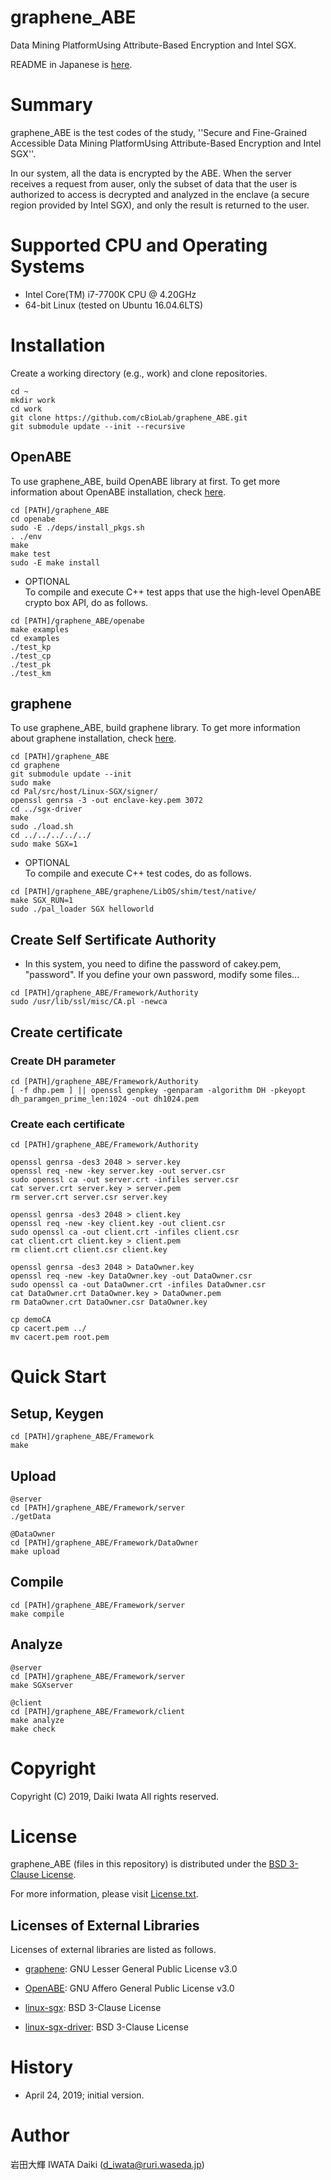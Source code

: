 # graphene_ABE
Data Mining PlatformUsing Attribute-Based Encryption and Intel SGX.

README in Japanese is [here](/README_ja.md).

# Summary
graphene_ABE is the test codes of the study, 
''Secure and Fine-Grained Accessible Data Mining PlatformUsing Attribute-Based Encryption and Intel SGX''.

In our system, all the data is encrypted by the ABE. 
When the server receives a request from auser, 
only the subset of data that the user is authorized to access 
is decrypted and analyzed in the enclave
(a secure region provided by Intel SGX), 
and only the result is returned to the user.


# Supported CPU and Operating Systems
+ Intel Core(TM) i7-7700K CPU @ 4.20GHz
+ 64-bit Linux (tested on Ubuntu 16.04.6LTS)

# Installation
Create a working directory (e.g., work) and 
clone repositories.
```
cd ~
mkdir work
cd work
git clone https://github.com/cBioLab/graphene_ABE.git
git submodule update --init --recursive
```

## OpenABE
To use graphene_ABE, build OpenABE library at first. 
To get more information about OpenABE installation, check [here](https://github.com/oscarlab/graphene/tree/f30f7e7575befce6375783fa424a9ac6c8faa605).

```
cd [PATH]/graphene_ABE
cd openabe
sudo -E ./deps/install_pkgs.sh
. ./env
make
make test
sudo -E make install
```

+ OPTIONAL  
    To compile and execute C++ test apps that use the high-level OpenABE crypto box API, do as follows.
```
cd [PATH]/graphene_ABE/openabe
make examples
cd examples
./test_kp
./test_cp
./test_pk
./test_km
```


## graphene
To use graphene_ABE, build graphene library. 
To get more information about graphene installation, check [here](https://github.com/zeutro/openabe/tree/c0c7a2a0e2e1fb802e69cb32361f25120a46d48d).

```
cd [PATH]/graphene_ABE
cd graphene
git submodule update --init
sudo make
cd Pal/src/host/Linux-SGX/signer/
openssl genrsa -3 -out enclave-key.pem 3072
cd ../sgx-driver
make
sudo ./load.sh
cd ../../../../../
sudo make SGX=1
```


+ OPTIONAL  
    To compile and execute C++ test codes, do as follows.

```
cd [PATH]/graphene_ABE/graphene/LibOS/shim/test/native/
make SGX_RUN=1
sudo ./pal_loader SGX helloworld
```


## Create Self Sertificate Authority
+ In this system, you need to difine the password of cakey.pem, "password". If you define your own password, modify some files...

```
cd [PATH]/graphene_ABE/Framework/Authority
sudo /usr/lib/ssl/misc/CA.pl -newca
```
## Create certificate
### Create DH parameter
```
cd [PATH]/graphene_ABE/Framework/Authority
[ -f dhp.pem ] || openssl genpkey -genparam -algorithm DH -pkeyopt dh_paramgen_prime_len:1024 -out dh1024.pem
```

### Create each certificate
```
cd [PATH]/graphene_ABE/Framework/Authority

openssl genrsa -des3 2048 > server.key
openssl req -new -key server.key -out server.csr
sudo openssl ca -out server.crt -infiles server.csr
cat server.crt server.key > server.pem
rm server.crt server.csr server.key

openssl genrsa -des3 2048 > client.key
openssl req -new -key client.key -out client.csr
sudo openssl ca -out client.crt -infiles client.csr
cat client.crt client.key > client.pem
rm client.crt client.csr client.key

openssl genrsa -des3 2048 > DataOwner.key
openssl req -new -key DataOwner.key -out DataOwner.csr
sudo openssl ca -out DataOwner.crt -infiles DataOwner.csr
cat DataOwner.crt DataOwner.key > DataOwner.pem
rm DataOwner.crt DataOwner.csr DataOwner.key

cp demoCA
cp cacert.pem ../
mv cacert.pem root.pem
```


# Quick Start
## Setup, Keygen
```
cd [PATH]/graphene_ABE/Framework
make
```

## Upload
```
@server
cd [PATH]/graphene_ABE/Framework/server
./getData

@DataOwner
cd [PATH]/graphene_ABE/Framework/DataOwner
make upload
```

## Compile
```
cd [PATH]/graphene_ABE/Framework/server
make compile
```

## Analyze
```
@server
cd [PATH]/graphene_ABE/Framework/server
make SGXserver

@client
cd [PATH]/graphene_ABE/Framework/client
make analyze
make check
```


# Copyright
Copyright (C) 2019, Daiki Iwata All rights reserved.

# License
graphene_ABE (files in this repository) is distributed under the [BSD 3-Clause License](https://opensource.org/licenses/BSD-3-Clause).

For more information, please visit [License.txt](/License.txt).


## Licenses of External Libraries
Licenses of external libraries are listed as follows.

+ [graphene](https://github.com/oscarlab/graphene/blob/f30f7e7575befce6375783fa424a9ac6c8faa605/LICENSE.txt): GNU Lesser General Public License v3.0

+ [OpenABE](https://github.com/zeutro/openabe/blob/c0c7a2a0e2e1fb802e69cb32361f25120a46d48d/LICENSE): GNU Affero General Public License v3.0

+ [linux-sgx](https://github.com/intel/linux-sgx/blob/4230bbfb08c682aadd57680d564e36cdeda9a06a/License.txt): BSD 3-Clause License

+ [linux-sgx-driver](https://github.com/intel/linux-sgx-driver/blob/0b76a7c905b8293ef18414bd3a3a867059a1ceb6/License.txt): BSD 3-Clause License


# History
+ April 24, 2019; initial version.

# Author
岩田大輝 IWATA Daiki (d_iwata@ruri.waseda.jp)